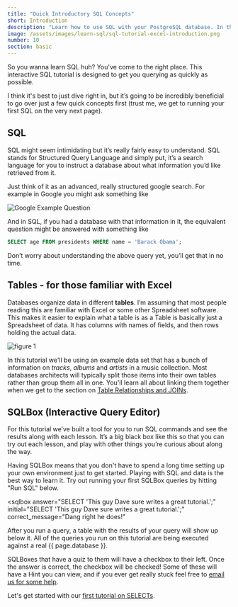 ```yaml
---
title: "Quick Introductory SQL Concepts"
short: Introduction
description: "Learn how to use SQL with your PostgreSQL database. In this interactive SQL data tutorial, get an introduction that is designed to get you querying your PostgreSQL database as quickly as possible. Learn SQL basics, tables and SQLbox."
image: /assets/images/learn-sql/sql-tutorial-excel-introduction.png
number: 10
section: basic
---
```


So you wanna learn SQL huh?  You've come to the right place.  This interactive SQL tutorial is designed to get you querying as quickly as possible.

I think it's best to just dive right in, but it’s going to be incredibly beneficial to go over just a few quick concepts first (trust me, we get to running your first SQL on the very next page).

## SQL

SQL might seem intimidating but it’s really fairly easy to understand.  SQL stands for Structured Query Language and simply put, it’s a search language for you to instruct a database about what information you’d like retrieved from it.  

Just think of it as an advanced, really structured google search.  For example in Google you might ask something like

![Google Example Question](/assets/images/learn-sql/obana-question.png)

And in SQL, if you had a database with that information in it, the equivalent question might be answered with something like

```sql
SELECT age FROM presidents WHERE name = 'Barack Obama';
```

Don’t worry about understanding the above query yet, you’ll get that in no time.

## Tables - for those familiar with Excel

Databases organize data in different **tables**.  I’m assuming that most people reading this are familiar with Excel or some other Spreadsheet software.  This makes it easier to explain what a table is as a Table is basically just a Spreadsheet of data.  It has columns with names of fields, and then rows holding the actual data.  

![figure 1](/assets/images/learn-sql/sql-tutorial-excel-introduction.png)

In this tutorial we'll be using an example data set that has a bunch of information on *tracks*, *albums* and *artists* in a music collection.  Most databases architects will typically split those items into their own tables rather than group them all in one.  You'll learn all about linking them together when we get to the section on [Table Relationships and JOINs](../joins/).


<!-- [comment]: <> Note: Schema may just not be that important to talk about here yet...  Too slow of a start.
  ## Schema

This word gets used sometimes when writing SQL.  A Schema is quite simply a collection of tables.  A database can have multiple different schemas.  Most of the time in {{ page.database }} you'll deal with the default 'public' schema.

## Database

A database is the software that holds all of your schemas and tables, and that you run your SQL commands against.  There are a number of types of databases out there.  This tutorial is around {{ page.database }}, but we have identical tutorials for the other more popular database engines as well: PostgreSQL, MySQL, Redshift, BigQuery, Oracle, SQLServer, SQLlite
Each database engine has a slightly different Syntax of SQL.  They’re all incredibly similar however, so learning the basics of one will translate quite well to the others.  If you’re unsure on what syntax to start learning with you should either ask someone what database engines you use at work or start with PostgreSQL, as it’s very popular. -->

## SQLBox (Interactive Query Editor)

For this tutorial we’ve built a tool for you to run SQL commands and see the results along with each lesson.  It’s a big black box like this so that you can try out each lesson, and play with other things you’re curious about along the way.  

Having SQLBox means that you don't have to spend a long time setting up your own environment just to get started.  Playing with SQL and data is the best way to learn it.  Try out running your first SQLBox queries by hitting "Run SQL" below.

<sqlbox
     answer="SELECT 'This guy Dave sure writes a great tutorial.';"
     initial="SELECT 'This guy Dave sure writes a great tutorial.';"
     correct_message="Dang right he does!"
></sqlbox>

After you run a query, a table with the results of your query will show up below it.  All of the queries you run on this tutorial are being executed against a real {{ page.database }}.

SQLBoxes that have a quiz to them will have a checkbox to their left.  Once the answer is correct, the checkbox will be checked!  Some of these will have a Hint you can view, and if you ever get really stuck feel free to [email us for some help](mailto:support+sqltutorial@chartio.com).

Let's get started with our [first tutorial on SELECTs](../select/).

<!-- description of chinook probably not needed ## Chinook

For most of the tutorial we’re going to be using a database from a great project called Chinook Database.  Chinook is an open database example that has support for equivalent data across many different database engines, so it’s easy to test your skills across various different databases. -->
